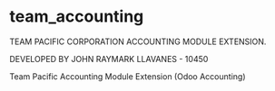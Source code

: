 # team_accounting

TEAM PACIFIC CORPORATION ACCOUNTING MODULE EXTENSION.

DEVELOPED BY JOHN RAYMARK LLAVANES - 10450

Team Pacific Accounting Module Extension (Odoo Accounting)
